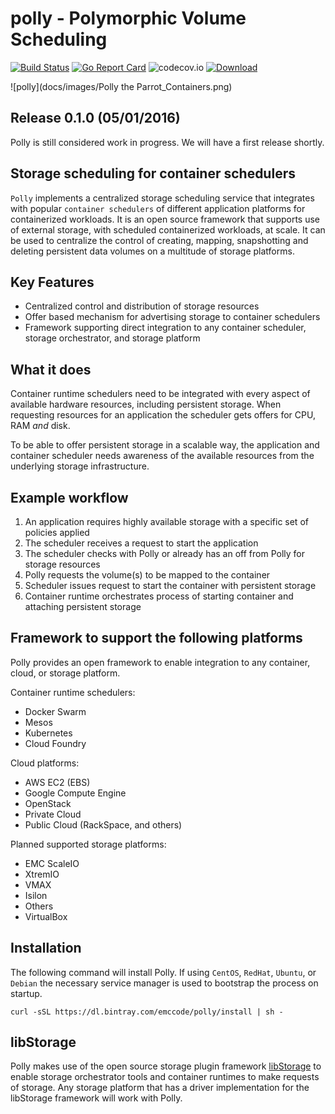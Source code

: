 # polly - Polymorphic Volume Scheduling
[![Build Status](https://travis-ci.org/emccode/polly.svg?branch=master)](https://travis-ci.org/emccode/polly) [![Go Report Card](http://goreportcard.com/badge/emccode/polly)](http://goreportcard.com/report/emccode/polly) ![codecov.io](https://codecov.io/github/emccode/polly/coverage.svg?branch=master) [ ![Download](http://api.bintray.com/packages/emccode/polly/stable/images/download.svg) ](https://dl.bintray.com/emccode/polly/stable/latest/)

![polly](docs/images/Polly the Parrot_Containers.png)

## Release 0.1.0 (05/01/2016)
Polly is still considered work in progress. We will have a first release shortly.

## Storage scheduling for container schedulers
`Polly` implements a centralized storage scheduling service that integrates with popular `container schedulers` of different application platforms for containerized workloads. It is an open source framework that supports use of external storage, with scheduled containerized workloads, at scale. It can be used to centralize the control of creating, mapping, snapshotting and deleting persistent data volumes on a multitude of storage platforms.

## Key Features
- Centralized control and distribution of storage resources
- Offer based mechanism for advertising storage to container schedulers
- Framework supporting direct integration to any container scheduler, storage orchestrator, and storage platform

## What it does
Container runtime schedulers need to be integrated with every aspect of available hardware resources, including persistent storage. When requesting resources for an application the scheduler gets offers for CPU, RAM _and_ disk.

To be able to offer persistent storage in a scalable way, the application and container scheduler needs awareness of the available resources from the underlying storage infrastructure.

## Example workflow

1. An application requires highly available storage with a specific set of policies applied
1. The scheduler receives a request to start the application
3. The scheduler checks with Polly or already has an off from Polly for storage resources
4. Polly requests the volume(s) to be mapped to the container
5. Scheduler issues request to start the container with persistent storage
6. Container runtime orchestrates process of starting container and attaching persistent storage

## Framework to support the following platforms
Polly provides an open framework to enable integration to any container, cloud, or storage platform.

Container runtime schedulers:
 - Docker Swarm
 - Mesos
 - Kubernetes
 - Cloud Foundry

Cloud platforms:
- AWS EC2 (EBS)
- Google Compute Engine
- OpenStack
 - Private Cloud
 - Public Cloud (RackSpace, and others)

Planned supported storage platforms:
 - EMC ScaleIO
  - XtremIO
  - VMAX
  - Isilon
 - Others
 - VirtualBox

## Installation
The following command will install Polly.  If using
`CentOS`, `RedHat`, `Ubuntu`, or `Debian` the necessary service manager is used
to bootstrap the process on startup.  

`curl -sSL https://dl.bintray.com/emccode/polly/install | sh -`


## libStorage
Polly makes use of the open source storage plugin framework [libStorage](https://github.com/emccode/libstorage) to enable storage orchestrator tools and container runtimes to make requests of storage. Any storage platform that has a driver implementation for the libStorage framework will work with Polly.
